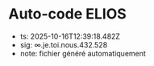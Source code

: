 # Auto-code ELIOS
- ts: 2025-10-16T12:39:18.482Z
- sig: ∞.je.toi.nous.432.528
- note: fichier généré automatiquement